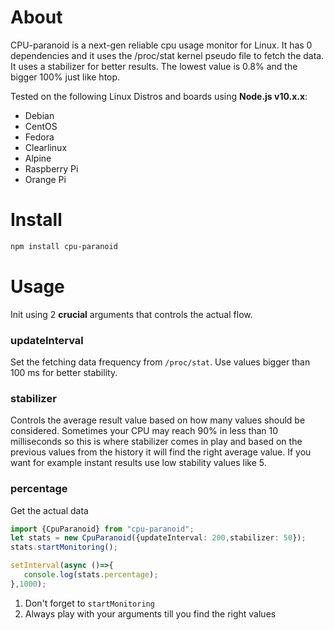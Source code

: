 # About
CPU-paranoid is a next-gen reliable cpu usage monitor for Linux. It has 0 dependencies and it uses 
the /proc/stat kernel pseudo file to fetch the data. It uses a stabilizer for better results. 
The lowest value is 0.8% and the bigger 100% just like htop.

Tested on the following Linux Distros and boards using **Node.js v10.x.x**:
- Debian
- CentOS
- Fedora
- Clearlinux
- Alpine
- Raspberry Pi
- Orange Pi



# Install
```bash
npm install cpu-paranoid
```

# Usage

Init using 2 **crucial** arguments that controls the actual flow.  
### updateInterval
Set the fetching data frequency from `/proc/stat`. Use values bigger than 100 ms for 
better stability.  
### stabilizer
Controls the average result value based on how many values should be considered. 
Sometimes your CPU may reach 90% in less than 10 milliseconds so this is where stabilizer comes
in play and based on the previous values from the history it will find the right average value.
If you want for example instant results use low stability values like 5.
### percentage
Get the actual data
```typescript
import {CpuParanoid} from "cpu-paranoid";
let stats = new CpuParanoid({updateInterval: 200,stabilizer: 50});
stats.startMonitoring();

setInterval(async ()=>{
   console.log(stats.percentage);
},1000);

```

1. Don't forget to `startMonitoring` 
1. Always play with your arguments till you find the right values
